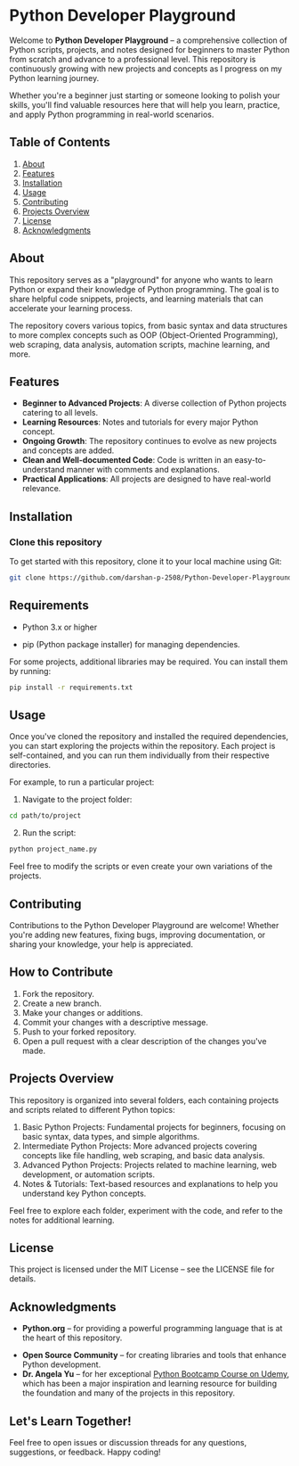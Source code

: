 # Python Developer Playground

Welcome to **Python Developer Playground** – a comprehensive collection of Python scripts, projects, and notes designed for beginners to master Python from scratch and advance to a professional level. This repository is continuously growing with new projects and concepts as I progress on my Python learning journey.

Whether you're a beginner just starting or someone looking to polish your skills, you'll find valuable resources here that will help you learn, practice, and apply Python programming in real-world scenarios.

## Table of Contents

1. [About](#about)
2. [Features](#features)
3. [Installation](#installation)
4. [Usage](#usage)
5. [Contributing](#contributing)
6. [Projects Overview](#projects-overview)
7. [License](#license)
8. [Acknowledgments](#acknowledgments)

## About

This repository serves as a "playground" for anyone who wants to learn Python or expand their knowledge of Python programming. The goal is to share helpful code snippets, projects, and learning materials that can accelerate your learning process.

The repository covers various topics, from basic syntax and data structures to more complex concepts such as OOP (Object-Oriented Programming), web scraping, data analysis, automation scripts, machine learning, and more.

## Features

- **Beginner to Advanced Projects**: A diverse collection of Python projects catering to all levels.
- **Learning Resources**: Notes and tutorials for every major Python concept.
- **Ongoing Growth**: The repository continues to evolve as new projects and concepts are added.
- **Clean and Well-documented Code**: Code is written in an easy-to-understand manner with comments and explanations.
- **Practical Applications**: All projects are designed to have real-world relevance.

## Installation

### Clone this repository

To get started with this repository, clone it to your local machine using Git:

```bash
git clone https://github.com/darshan-p-2508/Python-Developer-Playground.git
```

## Requirements

- Python 3.x or higher

- pip (Python package installer) for managing dependencies.

For some projects, additional libraries may be required. You can install them by running:
```bash
pip install -r requirements.txt
```

## Usage

Once you've cloned the repository and installed the required dependencies, you can start exploring the projects within the repository. Each project is self-contained, and you can run them individually from their respective directories.

For example, to run a particular project:

1. Navigate to the project folder:
```bash
cd path/to/project
```

2. Run the script:
```bash
python project_name.py
```

Feel free to modify the scripts or even create your own variations of the projects.

## Contributing
Contributions to the Python Developer Playground are welcome! Whether you're adding new features, fixing bugs, improving documentation, or sharing your knowledge, your help is appreciated.

## How to Contribute

1. Fork the repository.
2. Create a new branch.
3. Make your changes or additions.
4. Commit your changes with a descriptive message.
5. Push to your forked repository.
6. Open a pull request with a clear description of the changes you've made.

## Projects Overview

This repository is organized into several folders, each containing projects and scripts related to different Python topics:

1. Basic Python Projects: Fundamental projects for beginners, focusing on basic syntax, data types, and simple algorithms.
2. Intermediate Python Projects: More advanced projects covering concepts like file handling, web scraping, and basic data analysis.
3. Advanced Python Projects: Projects related to machine learning, web development, or automation scripts.
4. Notes & Tutorials: Text-based resources and explanations to help you understand key Python concepts.

Feel free to explore each folder, experiment with the code, and refer to the notes for additional learning.

## License

This project is licensed under the MIT License – see the LICENSE
 file for details.

## Acknowledgments

- **Python.org** – for providing a powerful programming language that is at the heart of this repository.
<!-- - Contributors – for helping grow this repository and sharing their knowledge with the community. -->
- **Open Source Community** – for creating libraries and tools that enhance Python development.
- **Dr. Angela Yu** – for her exceptional [Python Bootcamp Course on Udemy](https://www.udemy.com/course/100-days-of-code/), which has been a major inspiration and learning resource for building the foundation and many of the projects in this repository.

## Let's Learn Together!

Feel free to open issues or discussion threads for any questions, suggestions, or feedback. Happy coding!
